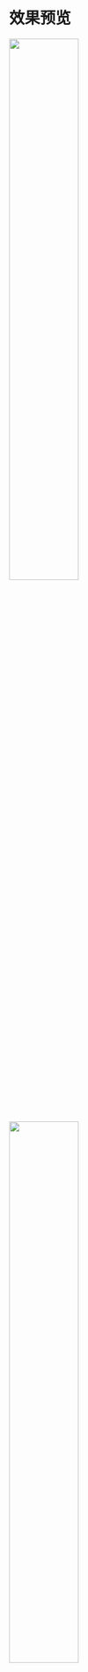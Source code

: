 # 效果预览
<img src="./docs/localhost_8082_(1).png" style="width:50%" width="400">
<img src="./docs/localhost_8082_(3).png" style="width:50%" width="400">
<img src="./docs/localhost_8082_(4).png" style="width:50%" width="400">
<img src="./docs/localhost_8082_(5).png" style="width:50%" width="400">
<img src="./docs/localhost_8082_(6).png" style="width:50%" width="400">
<img src="./docs/localhost_8082_(7).png" style="width:50%" width="400">
<img src="./docs/localhost_8082_(8).png" style="width:50%" width="400">
<img src="./docs/localhost_8082_(9).png" style="width:50%" width="400">
<img src="./docs/localhost_8082_(10).png" style="width:50%" width="400">
<img src="./docs/localhost_8082_(11).png" style="width:50%" width="400">
<img src="./docs/localhost_8082_(12).png" style="width:50%" width="400">
<img src="./docs/localhost_8082_(iPadPro).png" style="width:50%" width="400">
<img src="./docs/localhost_8082_(iPhoneX).png" style="width:50%" width="400">
<img src="./docs/localhost_8082_(iPhoneX)(1).png" style="width:50%" width="400">
<img src="./docs/192.168.124.14_8082_.png" style="width:50%" width="400">


# 预览地址

# 快速构建

```bash
# 更新依赖
npm i

# 启动本地开发环境
npm run dev

# 启动本地测试环境
npm run build-staging

# 启动线上测试环境
npm run build

# 发布上线
npm run build-release
```

# 快速新建页面
```bash
npm run new
# 请在指定的文件夹下新建页面 如： about/userInfo
# 请尽量用2个以上的单词描述页面组件, 准确表达组件含义避免过于宽泛。
# 页面组件与路由的path和name必须一一对应，名称一致，利于快速搜索和定位
# 页面组件驼峰名userInfo会被转换为user-info
# 自动生成的会包含一些必要信息，避免重复书写，尽量使用快捷新建页面
# 与业务相关的组件全部是中划线命名，与业务无关的遵循vue官方组件命名规则
```

# 主要功能
- [x] 响应式断点支持pc、pad及手机

- [x] 可配置化布局

- [x] 可自定义主题

- [x] 标签页模式

- [x] 色弱模式

- [x] 自定义字体大小

- [x] 自定义组件及物料

...


#项目结构
```
├─doc                   // 文档目录
│      
├─public                // 静态资源目录
├─script                // 脚本
│      
├─node_modules
│  
├─src                   // 项目源文件
│  │  main.js           // 入口文件
│  ├─api                // 请求接口
│  │      
│  ├─assets             // 组件静态资源
│  │              
│  ├─common             // 公共文件
│  │  ├─directive       // 指令
│  │  ├─filter          // 过滤器
│  │  └─utils           // 工具
│  │  
│  ├─i18n               // 国际化
│  │  
│  ├─config             // 业务配置文件
│  ├─core               // 非业务抽离文件
│  ├─layouts            // 布局组件
│  ├─packages           // 非业务组件
│  ├─plugins            // 第三方插件
│  ├─views              // 业务组件
│  ├─router             // 路由管理
│  └─store              // 状态管理
│              
├─test                  // 测试
└─theme                 // 主体管理
...
```
# 浏览器支持
IE 9+
Firefox（最新）
Chrome（最新）
Safari（最新）





# 环境
```
win10
node v10.15.1
vuecli v3.7.0
```
# 依赖
```
"vue": "^2.6.10",
"vue-router": "^3.0.3",
"vuex": "^3.0.1",
"vuepress": "^1.0.0-alpha.48"
```












## Project setup
```
npm install
```

### Compiles and hot-reloads for development
```
npm run serve
```

### Compiles and minifies for production
```
npm run build
```

### Run your tests
```
npm run test
```

### Lints and fixes files
```
npm run lint
```

### Run your end-to-end tests
```
npm run test:e2e
```
